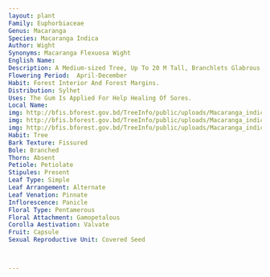 ```yaml
---
layout: plant
Family: Euphorbiaceae
Genus: Macaranga
Species: Macaranga Indica
Author: Wight
Synonyms: Macaranga Flexuosa Wight
English Name: 
Description: A Medium-sized Tree, Up To 20 M Tall, Branchlets Glabrous, Stout Or Younger Parts Rusty Tomentose, Glabrescent. Leaves Stipulate, Stipules C 13 Ã— 5 Mm, Lanceolate-ovate, Acuminate, Caducous, Glabrous, Petiolate, Petioles 7-20 Cm Long, Glabrous At Maturity, Leaf Blade Ovate-orbicular, 10-30 Ã— 7-22 Cm, Acute Or Cuspidate-acuminate At The Apex, Rounded At The Base, Glabrous Above Except On Major Veins Where Occasionally Rusty-tomentose, Long Pubescent Or Softly Tomentose, With Small, Dark, Glands Beneath, Entire, Palmately-veined, Lateral Veins 6-8 Pairs. Male Inflorescence Up To 12 Cm Long, Axis Glabrous Below, Becoming Rusty Pubescent Above, Many Branched, Branches Densely Pubescent. Male Flowers Sessile, Fascicled At Intervals Along Axis, Fascicles Subtended By Small Bract C 1 Mm Long, Elliptic Or Suborbicular, Stamens 3-8. Female Inflorescence Longer And Denser Than Male Inflorescence, Branches Up To 13 Cm Long. Female Flowers Pedicellate, Pedicels 4-7 Mm Long, Subtended By Linear Bracts C 2 Mm Long, Calyx 4-lobed, C 1 Ã— 1 Mm, Broadly Ovate, Obtuse, Ovary C 2.5 Mm In Diameter, Longitudinally Compressed-globose, Glossy Black When Dried, Normally 2-celled, Styles 2, Filiform, Recurved. Fruit Globose, C 3 Ã— 6 Mm. Seeds Spherical, C 3 Mm Across, Pale Brown. 
Flowering Period:  April-December
Habit: Forest Interior And Forest Margins.
Distribution: Sylhet
Uses: The Gum Is Applied For Help Healing Of Sores.
Local Name: 
img: http://bfis.bforest.gov.bd/TreeInfo/public/uploads/Macaranga_indica.jpg
img: http://bfis.bforest.gov.bd/TreeInfo/public/uploads/Macaranga_indica1.jpg
img: http://bfis.bforest.gov.bd/TreeInfo/public/uploads/Macaranga_indica2.jpg
Habit: Tree
Bark Texture: Fissured
Bole: Branched
Thorn: Absent
Petiole: Petiolate
Stipules: Present
Leaf Type: Simple
Leaf Arrangement: Alternate
Leaf Venation: Pinnate
Inflorescence: Panicle
Floral Type: Pentamerous
Floral Attachment: Gamopetalous
Corolla Aestivation: Valvate
Fruit: Capsule
Sexual Reproductive Unit: Covered Seed



---
```


